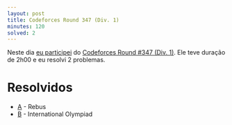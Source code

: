 ```yaml
---
layout: post
title: Codeforces Round 347 (Div. 1)
minutes: 120
solved: 2
---
```


Neste dia [eu participei](http://codeforces.com/contest/663/standings/participant/8238443#p8238443) do [Codeforces Round #347 (Div. 1)](http://codeforces.com/contest/663). Ele teve duração de 2h00 e eu resolvi 2 problemas.

# Resolvidos
- [A](http://codeforces.com/contest/663/problem/A) - Rebus
- [B](http://codeforces.com/contest/663/problem/B) - International Olympiad
